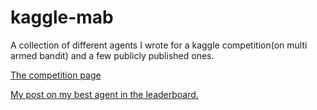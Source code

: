 # kaggle-mab
A collection of different agents I wrote for a kaggle competition(on multi armed bandit) and a few publicly published ones.

<a href="https://www.kaggle.com/c/santa-2020"> The competition page </a>

<a href="https://www.kaggle.com/c/santa-2020/discussion/217537"> My post on my best agent in the leaderboard. </a>
